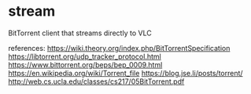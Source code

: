 # stream
BitTorrent client that streams directly to VLC

references:
https://wiki.theory.org/index.php/BitTorrentSpecification
https://libtorrent.org/udp_tracker_protocol.html
https://www.bittorrent.org/beps/bep_0009.html
https://en.wikipedia.org/wiki/Torrent_file
https://blog.jse.li/posts/torrent/
http://web.cs.ucla.edu/classes/cs217/05BitTorrent.pdf
